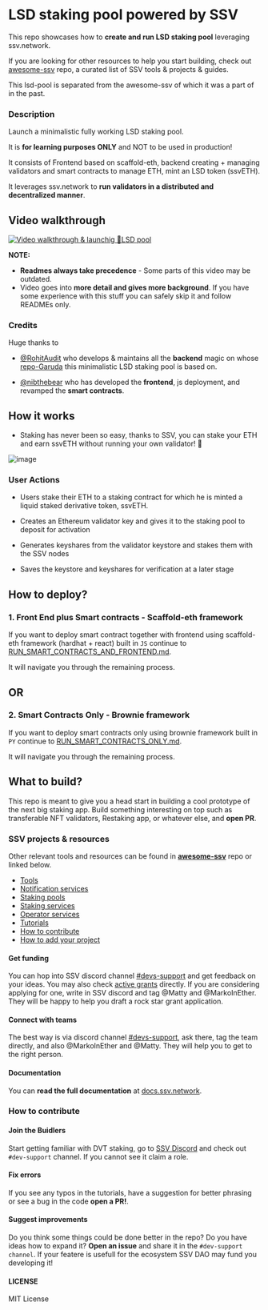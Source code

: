 # LSD staking pool powered by SSV

This repo showcases how to **create and run LSD staking pool** leveraging ssv.network.

If you are looking for other resources to help you start building, check out [awesome-ssv](https://github.com/bloxapp/awesome-ssv) repo, a curated list of SSV tools & projects & guides.

This lsd-pool is separated from the awesome-ssv of which it was a part of in the past.

### Description

Launch a minimalistic fully working LSD staking pool.

It is **for learning purposes ONLY** and NOT to be used in production!

It consists of Frontend based on scaffold-eth, backend creating + managing validators and smart contracts to manage ETH, mint an LSD token (ssvETH).

It leverages ssv.network to **run validators in a distributed and decentralized manner**.

## Video walkthrough

[![Video walkthrough & launchig 🌈LSD pool](http://img.youtube.com/vi/CiV76rOY4go/0.jpg)](http://www.youtube.com/watch?v=CiV76rOY4go "Repo walkthrough & launchig 🌈LSD pool")

**NOTE:**

- **Readmes always take precedence** - Some parts of this video may be outdated.
- Video goes into **more detail and gives more background**. If you have some experience with this stuff you can safely skip it and follow READMEs only.

### Credits

Huge thanks to

- [@RohitAudit](https://github.com/RohitAudit) who develops & maintains all the **backend** magic on whose [repo-Garuda](https://github.com/RohitAudit/ssv-service) this minimalistic LSD staking pool is based on.

- [@nibthebear](https://github.com/TIM88-DOT) who has developed the **frontend**, js deployment, and revamped the **smart contracts**.

## How it works

- Staking has never been so easy, thanks to SSV, you can stake your ETH and earn ssvETH without running your own validator! 🤑

![image](https://github.com/ssv-network/lsd-pool/assets/37876756/c7840bd7-2f4c-478b-9c1c-0c4b29b157bf)

### User Actions

- Users stake their ETH to a staking contract for which he is minted a liquid staked derivative token, ssvETH.

- Creates an Ethereum validator key and gives it to the staking pool to deposit for activation

- Generates keyshares from the validator keystore and stakes them with the SSV nodes

- Saves the keystore and keyshares for verification at a later stage

## How to deploy?

### 1. Front End plus Smart contracts - Scaffold-eth framework

If you want to deploy smart contract together with frontend using scaffold-eth framework (hardhat + react) built in `JS` continue to [RUN_SMART_CONTRACTS_AND_FRONTEND.md](/RUN_SMART_CONTRACTS_AND_FRONTEND.md).

It will navigate you through the remaining process.

## OR

### 2. Smart Contracts Only - Brownie framework

If you want to deploy smart contracts only using brownie framework built in `PY` continue to [RUN_SMART_CONTRACTS_ONLY.md](/RUN_SMART_CONTRACTS_ONLY.md).

It will navigate you through the remaining process.

## What to build?

This repo is meant to give you a head start in building a cool prototype of the next big staking app. Build something interesting on top such as transferable NFT validators, Restaking app, or whatever else, and **open PR**.

### SSV projects & resources

Other relevant tools and resources can be found in **[awesome-ssv](https://github.com/bloxapp/awesome-ssv)** repo or linked below.

- [Tools](https://github.com/bloxapp/awesome-ssv#tools)
- [Notification services](https://github.com/bloxapp/awesome-ssv#notification-services)
- [Staking pools](https://github.com/bloxapp/awesome-ssv#staking-pools)
- [Staking services](https://github.com/bloxapp/awesome-ssv#staking-services)
- [Operator services](https://github.com/bloxapp/awesome-ssv#operator-services)
- [Tutorials](https://github.com/bloxapp/awesome-ssv#tutorials)
- [How to contribute](https://github.com/bloxapp/awesome-ssv#how-to-contribute)
- [How to add your project](https://github.com/bloxapp/awesome-ssv#how-to-add-your-project)

#### Get funding

You can hop into SSV discord channel [#devs-support](https://discord.com/channels/723834989506068561/766640777815523330) and get feedback on your ideas. You may also check [active grants](https://grants.ssv.network/) directly. If you are considering applying for one, write in SSV discord and tag @Matty and @MarkoInEther. They will be happy to help you draft a rock star grant application.

#### Connect with teams

The best way is via discord channel [#devs-support](https://discord.com/channels/723834989506068561/766640777815523330), ask there, tag the team directly, and also @MarkoInEther and @Matty. They will help you to get to the right person.

#### Documentation

You can **read the full documentation** at [docs.ssv.network](https://docs.ssv.network/).

### How to contribute

#### Join the Buidlers

Start getting familiar with DVT staking, go to [SSV Discord](https://discord.gg/invite/ssvnetworkofficial) and check out `#dev-support` channel. If you cannot see it claim a role.

#### Fix errors

If you see any typos in the tutorials, have a suggestion for better phrasing or see a bug in the code **open a PR!**.

#### Suggest improvements

Do you think some things could be done better in the repo? Do you have ideas how to expand it?
**Open an issue** and share it in the `#dev-support channel`.
If your featere is usefull for the ecosystem SSV DAO may fund you developing it!

#### LICENSE

MIT License
